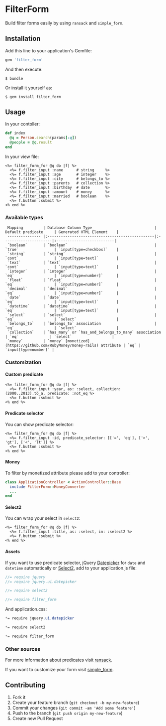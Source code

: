 # FilterForm

Build filter forms easily by using `ransack` and `simple_form`.

## Installation

Add this line to your application's Gemfile:

```ruby
gem 'filter_form'
```

And then execute:

    $ bundle

Or install it yourself as:

    $ gem install filter_form

## Usage

In your contoller:

```ruby
def index
  @q = Person.search(params[:q])
  @people = @q.result
end
```

In your view file:

```erb
<%= filter_form_for @q do |f| %>
  <%= f.filter_input :name      # string     %>
  <%= f.filter_input :age       # integer    %>
  <%= f.filter_input :city      # belongs_to %>
  <%= f.filter_input :parents   # collection %>
  <%= f.filter_input :birthday  # date       %>
  <%= f.filter_input :amount    # money      %>
  <%= f.filter_input :married   # boolean    %>
  <%= f.button :submit %>
<% end %>
```

### Available types

     Mapping         | Database Column Type                            | Default predicate     | Generated HTML Element    |
     --------------- |:------------------------------------------------|:----------------------|:--------------------------|
     `boolean`       | `boolean`                                       | `true`                | `input[type=checkbox]`    |
     `string`        | `string`                                        | `cont`                | `input[type=text]`        |
     `text`          | `text`                                          | `cont`                | `input[type=text]`        |
     `integer`       | `integer`                                       | `eq`                  | `input[type=number]`      |
     `float`         | `float`                                         | `eq`                  | `input[type=number]`      |
     `decimal`       | `decimal`                                       | `eq`                  | `input[type=number]`      |
     `date`          | `date`                                          | `eq`                  | `input[type=text]`        |
     `datetime`      | `datetime`                                      | `eq`                  | `input[type=text]`        |
     `select`        | `select`                                        | `eq`                  | `select`                  |
     `belongs_to`    | `belongs_to` association                        | `eq`                  | `select`                  |
     `collection`    | `has_many` or `has_and_belongs_to_many` association | `eq`              | `select`                  |
     `money`         | `money` [monetized](https://github.com/RubyMoney/money-rails) attribute | `eq` | `input[type=number]` |

### Customization

#### Custom predicate

```erb
<%= filter_form_for @q do |f| %>
  <%= f.filter_input :year, as: :select, collection: (2000..2013).to_a, predicate: :not_eq %>
  <%= f.button :submit %>
<% end %>
```

#### Predicate selector

You can show predicate selector:

```erb
<%= filter_form_for @q do |f| %>
  <%= f.filter_input :id, predicate_selector: [['=', 'eq'], ['>', 'gt'], ['<', 'lt']] %>
  <%= f.button :submit %>
<% end %>
```

#### Money

To filter by monetized attribute please add to your controller:

```ruby
class ApplicationController < ActionController::Base
  include FilterForm::MoneyConverter
  ...
end
```

#### Select2

You can wrap your select in `select2`:

```erb
<%= filter_form_for @q do |f| %>
  <%= f.filter_input :title, as: :select, in: :select2 %>
  <%= f.button :submit %>
<% end %>
```

#### Assets

If you want to use predicate selector, jQuery [Datepicker](http://jqueryui.com/datepicker/) for `date` and `datetime` automatically or [Select2](http://ivaynberg.github.io/select2/), add to your application.js file:

```js
//= require jquery
//= require jquery.ui.datepicker

//= require select2

//= require filter_form
```

And application.css:

```css
*= require jquery.ui.datepicker

*= require select2

*= require filter_form
```

### Other sources

For more information about predicates visit [ransack](https://github.com/ernie/ransack).

If you want to customize your form visit [simple_form](https://github.com/plataformatec/simple_form).

## Contributing

1. Fork it
2. Create your feature branch (`git checkout -b my-new-feature`)
3. Commit your changes (`git commit -am 'Add some feature'`)
4. Push to the branch (`git push origin my-new-feature`)
5. Create new Pull Request
